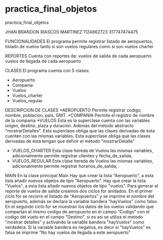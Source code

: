 # practica_final_objetos
practica_final_objetos


JHAN BRANDON RIASCOS MARTINEZ
1124862723
317747474475

FUNCIONALIDADES 
El programa permite registrar 
listado de aeropuertos, 
listado de vuelos tanto si son vuelos regulares como si son vuelos charter

REPORTES
Cuenta con reportes de:
vuelos de salida de cada aeropuerto
vuelos de llegada de cada aeropuerto

CLASES
El programa cuenta con 5 clases: 
- Aeropuerto
- Compania
- Vuelos
- Vuelos_charter
- Vuelos_regular.

DESCRIPCION DE CLASES
*AEROPUERTO
Permite registrar codigo, nombre, poblacion, pais, GMT.
*COMPANIA
Permite el registro de nombre de la compania
*VUELOS 
Esta es la superclase cuenta con las variables origen, destino, plaza y duración. Además del método abstracto "mostrarDetalles".
Esta superclase obliga que las clases derivadas de ésta cuenten con las mismas variables.
Esta superclase obliga que las clases derivadas de ésta tengan que definir el método "mostrarDetalle"
* VUELOS_CHARTER
Esta clase hereda de Vuelos las mismas variables, adicionalmente permite registrar clientes y fecha_de_salida;
* VUELOS_REGULAR
Esta clase hereda de Vuelos las mismas variables, adicionalmente permite registrar horarios_de_salida;


MAIN
En la clase principal Main
Hay que crear la lista "Aeropuerto", a esta lista añadir nuevos objetos de tipo "Aeropuerto".
Hay que crear la lista "Vuelos", a esta lista añadir nuevos objetos de tipo "vuelos".
Para generar el reporte de vuelos de salida creamos dos ciclos for anidados.
En el primer ciclo for se recorre el listado de "Aeropuertos" y se imprime el nombre del aeropuerto, además se declara la variable bandera "hayVuelos" como falso.
En el segundo ciclo for se muestran los datos de los vuelos validando que compartan el mismo codigo de aeropuerto en el campo "Codigo" con el codigo del vuelo en el campo "Destino", si es asi se utiliza el metodo "mostrar detalles" y activando la variable bandera "hayVuelos" como verdadera. Si la variable bandera es negativa, es decir si "hayVuelos" es falsa se imprime "No hay vuelos de llegada a este aeropuerto"

